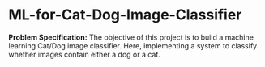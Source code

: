 # ML-for-Cat-Dog-Image-Classifier

<b>Problem Specification:</b> 
The objective of this project is to build a machine learning Cat/Dog image classifier.
Here, implementing a system to classify whether images contain either a dog or a cat.  
